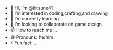 - 👋 Hi, I’m @kitsune41
- 👀 I’m interested in coding,crafting,and drawing
- 🌱 I’m currently learning 
- 💞️ I’m looking to collaborate on game design
- 📫 How to reach me ...
- 😄 Pronouns: he/him
- ⚡ Fun fact: ...

<!---
kitsune41/kitsune41 is a ✨ special ✨ repository because its `README.md` (this file) appears on your GitHub profile.
You can click the Preview link to take a look at your changes.
--->

